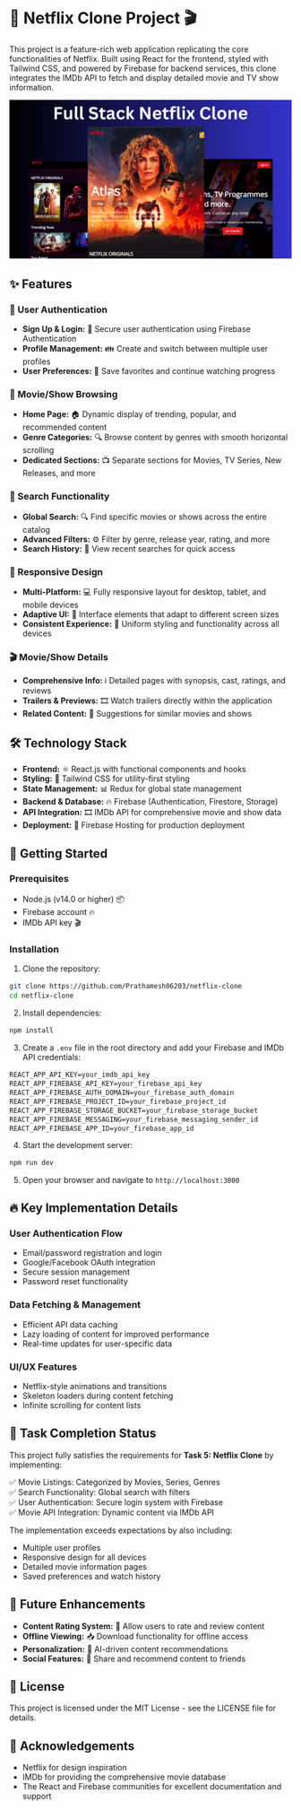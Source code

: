# 🍿 Netflix Clone Project 🎬

This project is a feature-rich web application replicating the core functionalities of Netflix. Built using React for the frontend, styled with Tailwind CSS, and powered by Firebase for backend services, this clone integrates the IMDb API to fetch and display detailed movie and TV show information.

![Netflix Clone Screenshot](netflix.png)

## ✨ Features

### 👤 User Authentication
- **Sign Up & Login:** 🔐 Secure user authentication using Firebase Authentication
- **Profile Management:** 👪 Create and switch between multiple user profiles
- **User Preferences:** 💾 Save favorites and continue watching progress

### 🎥 Movie/Show Browsing
- **Home Page:** 🏠 Dynamic display of trending, popular, and recommended content
- **Genre Categories:** 🔍 Browse content by genres with smooth horizontal scrolling
- **Dedicated Sections:** 📺 Separate sections for Movies, TV Series, New Releases, and more

### 🔎 Search Functionality
- **Global Search:** 🔍 Find specific movies or shows across the entire catalog
- **Advanced Filters:** ⚙️ Filter by genre, release year, rating, and more
- **Search History:** 📜 View recent searches for quick access

### 📱 Responsive Design
- **Multi-Platform:** 💻 Fully responsive layout for desktop, tablet, and mobile devices
- **Adaptive UI:** 📱 Interface elements that adapt to different screen sizes
- **Consistent Experience:** 🎨 Uniform styling and functionality across all devices

### 🎬 Movie/Show Details
- **Comprehensive Info:** ℹ️ Detailed pages with synopsis, cast, ratings, and reviews
- **Trailers & Previews:** 🎞️ Watch trailers directly within the application
- **Related Content:** 🔄 Suggestions for similar movies and shows

## 🛠️ Technology Stack

- **Frontend:** ⚛️ React.js with functional components and hooks
- **Styling:** 🎨 Tailwind CSS for utility-first styling
- **State Management:** 📊 Redux for global state management
- **Backend & Database:** 🔥 Firebase (Authentication, Firestore, Storage)
- **API Integration:** 🎞️ IMDb API for comprehensive movie and show data
- **Deployment:** 🚀 Firebase Hosting for production deployment

## 🚀 Getting Started

### Prerequisites
- Node.js (v14.0 or higher) 📦
- Firebase account 🔥
- IMDb API key 🎬

### Installation

1. Clone the repository:
```bash
git clone https://github.com/Prathamesh06203/netflix-clone
cd netflix-clone
```

2. Install dependencies:
```bash
npm install
```

3. Create a `.env` file in the root directory and add your Firebase and IMDb API credentials:
```env
REACT_APP_API_KEY=your_imdb_api_key
REACT_APP_FIREBASE_API_KEY=your_firebase_api_key
REACT_APP_FIREBASE_AUTH_DOMAIN=your_firebase_auth_domain
REACT_APP_FIREBASE_PROJECT_ID=your_firebase_project_id
REACT_APP_FIREBASE_STORAGE_BUCKET=your_firebase_storage_bucket
REACT_APP_FIREBASE_MESSAGING=your_firebase_messaging_sender_id
REACT_APP_FIREBASE_APP_ID=your_firebase_app_id
```

4. Start the development server:
```bash
npm run dev
```

5. Open your browser and navigate to `http://localhost:3000`

## 🔥 Key Implementation Details

### User Authentication Flow
- Email/password registration and login
- Google/Facebook OAuth integration
- Secure session management
- Password reset functionality

### Data Fetching & Management
- Efficient API data caching
- Lazy loading of content for improved performance
- Real-time updates for user-specific data

### UI/UX Features
- Netflix-style animations and transitions
- Skeleton loaders during content fetching
- Infinite scrolling for content lists

## 🎯 Task Completion Status

This project fully satisfies the requirements for **Task 5: Netflix Clone** by implementing:

✅ Movie Listings: Categorized by Movies, Series, Genres  
✅ Search Functionality: Global search with filters  
✅ User Authentication: Secure login system with Firebase  
✅ Movie API Integration: Dynamic content via IMDb API  

The implementation exceeds expectations by also including:
- Multiple user profiles
- Responsive design for all devices
- Detailed movie information pages
- Saved preferences and watch history

## 📝 Future Enhancements

- **Content Rating System:** 🌟 Allow users to rate and review content
- **Offline Viewing:** 📥 Download functionality for offline access
- **Personalization:** 🧠 AI-driven content recommendations
- **Social Features:** 👥 Share and recommend content to friends

## 📜 License

This project is licensed under the MIT License - see the LICENSE file for details.

## 🙏 Acknowledgements

- Netflix for design inspiration
- IMDb for providing the comprehensive movie database
- The React and Firebase communities for excellent documentation and support